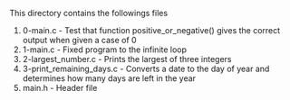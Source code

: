 This directory contains the followings files

1) 0-main.c - Test that function positive_or_negative() gives the correct output when given a case of 0
2) 1-main.c - Fixed program to the infinite loop
3) 2-largest_number.c - Prints the largest of three integers
4) 3-print_remaining_days.c - Converts a date to the day of year and determines how many days are left in the year
5) main.h - Header file
